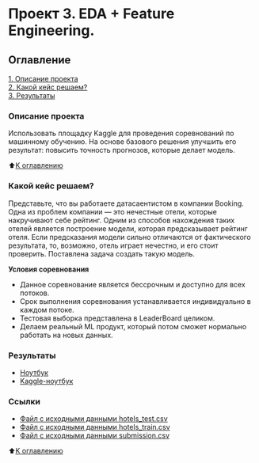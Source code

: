 # Проект 3. EDA + Feature Engineering.

 ## Оглавление  
 [1. Описание проекта](https://github.com/Aemikh/ae_data_science/tree/main/project_3/README.md/#Описание-проекта)  
 [2. Какой кейс решаем?](https://github.com/Aemikh/ae_data_science/tree/main/project_3/README.md/#Какой-кейс-решаем?)  
 [3. Результаты](https://github.com/Aemikh/ae_data_science/tree/main/project_3/README.md/#Результаты)    


 ### Описание проекта    
 Использовать площадку Kaggle для проведения соревнований по машинному обучению. На основе  базового решения улучшить его результат: повысить точность прогнозов, которые делает модель. 

 :arrow_up:[K оглавлению](https://github.com/Aemikh/ae_data_science/tree/main/project_3/README.md/#Оглавление)


 ### Какой кейс решаем?    
 Представьте, что вы работаете датасаентистом в компании Booking. Одна из проблем компании — это нечестные отели, которые накручивают себе рейтинг. Одним из способов нахождения таких отелей является построение модели, которая предсказывает рейтинг отеля. Если предсказания модели сильно отличаются от фактического результата, то, возможно, отель играет нечестно, и его стоит проверить. Поставлена задача создать такую модель. 

 **Условия соревнования**  
 - Данное соревнование является бессрочным и доступно для всех потоков.
 - Срок выполнения соревнования устанавливается индивидуально в каждом потоке.
 - Тестовая выборка представлена в LeaderBoard целиком.
 - Делаем реальный ML продукт, который потом сможет нормально работать на новых данных. 
  

 ### Результаты  
 - [Ноутбук](https://github.com/Aemikh/ae_data_science/blob/main/Project_1/EDA_project_3_AE.ipynb)
 - [Kaggle-ноутбук](https://www.kaggle.com/code/aemikh/project-3-eda-feature-engineering/notebook)


 ### Ссылки
 - [Файл с исходными данными hotels_test.csv](https://www.kaggle.com/competitions/sf-booking/data?select=hotels_test.csv) 
 - [Файл с исходными данными hotels_train.csv](https://www.kaggle.com/competitions/sf-booking/data?select=hotels_train.csv) 
 - [Файл с исходными данными submission.csv](https://www.kaggle.com/competitions/sf-booking/data?select=submission.csv) 
 

 :arrow_up:[K оглавлению](https://github.com/Aemikh/ae_data_science/tree/main/project_3/README.md/#Оглавление)
